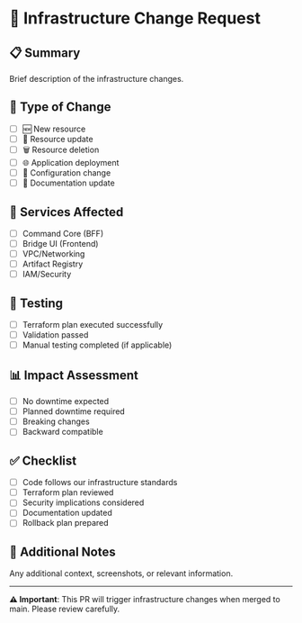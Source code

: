 # 🚀 Infrastructure Change Request

## 📋 Summary
Brief description of the infrastructure changes.

## 🔄 Type of Change
- [ ] 🆕 New resource
- [ ] 🔄 Resource update
- [ ] 🗑️ Resource deletion
- [ ] 🌐 Application deployment
- [ ] 🔧 Configuration change
- [ ] 📖 Documentation update

## 🎯 Services Affected
- [ ] Command Core (BFF)
- [ ] Bridge UI (Frontend)
- [ ] VPC/Networking
- [ ] Artifact Registry
- [ ] IAM/Security

## 🧪 Testing
- [ ] Terraform plan executed successfully
- [ ] Validation passed
- [ ] Manual testing completed (if applicable)

## 📊 Impact Assessment
- [ ] No downtime expected
- [ ] Planned downtime required
- [ ] Breaking changes
- [ ] Backward compatible

## ✅ Checklist
- [ ] Code follows our infrastructure standards
- [ ] Terraform plan reviewed
- [ ] Security implications considered
- [ ] Documentation updated
- [ ] Rollback plan prepared

## 📝 Additional Notes
Any additional context, screenshots, or relevant information.

---
**⚠️ Important**: This PR will trigger infrastructure changes when merged to main. Please review carefully.
